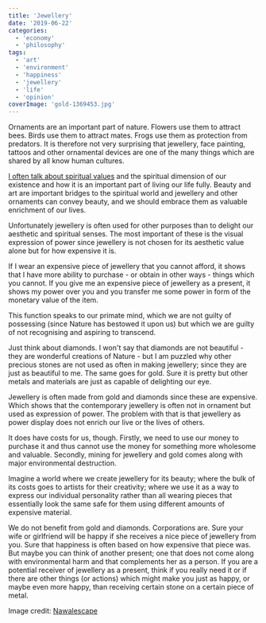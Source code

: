 ```yaml
---
title: 'Jewellery'
date: '2019-06-22'
categories:
  - 'economy'
  - 'philosophy'
tags:
  - 'art'
  - 'environment'
  - 'happiness'
  - 'jewellery'
  - 'life'
  - 'opinion'
coverImage: 'gold-1369453.jpg'
---
```


Ornaments are an important part of nature. Flowers use them to attract bees. Birds use them to attract mates. Frogs use them as protection from predators. It is therefore not very surprising that jewellery, face painting, tattoos and other ornamental devices are one of the many things which are shared by all know human cultures.

[I often talk about spiritual values](http://spearoflight.blog/2019/04/19/practices-for-enlightenment/) and the spiritual dimension of our existence and how it is an important part of living our life fully. Beauty and art are important bridges to the spiritual world and jewellery and other ornaments can convey beauty, and we should embrace them as valuable enrichment of our lives.

Unfortunately jewellery is often used for other purposes than to delight our aesthetic and spiritual senses. The most important of these is the visual expression of power since jewellery is not chosen for its aesthetic value alone but for how expensive it is.

If I wear an expensive piece of jewellery that you cannot afford, it shows that I have more ability to purchase - or obtain in other ways - things which you cannot. If you give me an expensive piece of jewellery as a present, it shows my power over you and you transfer me some power in form of the monetary value of the item.

This function speaks to our primate mind, which we are not guilty of possessing (since Nature has bestowed it upon us) but which we are guilty of not recognising and aspiring to transcend.

Just think about diamonds. I won't say that diamonds are not beautiful - they are wonderful creations of Nature - but I am puzzled why other precious stones are not used as often in making jewellery; since they are just as beautiful to me. The same goes for gold. Sure it is pretty but other metals and materials are just as capable of delighting our eye.

Jewellery is often made from gold and diamonds since these are expensive. Which shows that the contemporary jewellery is often not in ornament but used as expression of power. The problem with that is that jewellery as power display does not enrich our live or the lives of others.

It does have costs for us, though. Firstly, we need to use our money to purchase it and thus cannot use the money for something more wholesome and valuable. Secondly, mining for jewellery and gold comes along with major environmental destruction.

Imagine a world where we create jewellery for its beauty; where the bulk of its costs goes to artists for their creativity; where we use it as a way to express our individual personality rather than all wearing pieces that essentially look the same safe for them using different amounts of expensive material.

We do not benefit from gold and diamonds. Corporations are. Sure your wife or girlfriend will be happy if she receives a nice piece of jewellery from you. Sure that happiness is often based on how expensive that piece was. But maybe you can think of another present; one that does not come along with environmental harm and that complements her as a person. If you are a potential receiver of jewellery as a present, think if you really need it or if there are other things (or actions) which might make you just as happy, or maybe even more happy, than receiving certain stone on a certain piece of metal.

Image credit: [Nawalescape](https://pixabay.com/photos/gold-bahraini-gold-bahrain-jewelry-1369453/)
